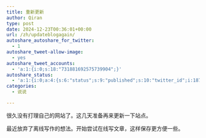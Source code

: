 ```yaml
---
title: 重新更新
author: Qiran
type: post
date: 2024-12-23T00:36:01+00:00
url: /zh/updateblogagain/
autoshare_autoshare_for_twitter:
  - 1
autoshare_tweet-allow-image:
  - yes
autoshare_tweet_accounts:
  - 'a:1:{i:0;s:18:"731881692575739904";}'
autoshare_status:
  - 'a:1:{i:0;a:4:{s:6:"status";s:9:"published";s:10:"twitter_id";i:1870991723939483710;s:6:"handle";s:9:"qiran_liu";s:10:"created_at";s:25:"2024-12-23T00:36:03+00:00";}}'
categories:
  - 说说

---
```

很久没有打理自己的网站了。这几天准备再来更新一下站点。 

最近放弃了离线写作的想法。开始尝试在线写文章，这样保存更方便一些。